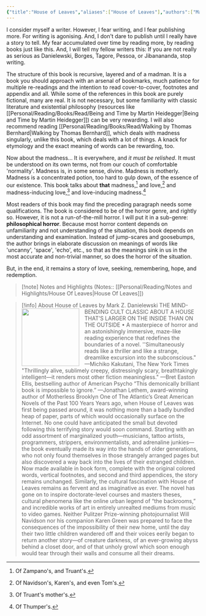 ```yaml
---
{"title":"House of Leaves","aliases":["House of Leaves"],"authors":["Mark Z. Danielewski"],"publisher":"Pantheon","publish":"2000","pages":742,"isbn10":"0375703764","isbn13":"9780375703768","rating":"5","reviewed":true,"cover":"https://images-na.ssl-images-amazon.com/images/S/compressed.photo.goodreads.com/books/1736622426i/21241860.jpg","read_count":1,"tags":["book","Fiction"],"log":[{"status":"Read","timestamp":"2025-03-25T20:14:17+06:00"},{"status":"In Progress","timestamp":"2025-02-24T22:58:10+06:00"},{"status":"To Read","timestamp":"2025-02-24T22:05:03+06:00"}],"created":"2025-02-24T22:05:03+06:00","updated":"2025-04-18T19:50:03+06:00","status":"Read","dg-publish":true,"dg-note-icon":2,"dg-path":"Reading/Books/Read/House of Leaves by Mark Z Danielewski.md","permalink":"/reading/books/read/house-of-leaves-by-mark-z-danielewski/","dgPassFrontmatter":true,"noteIcon":2}
---
```


I consider myself a writer. However, I fear writing, and I fear publishing more. For writing is agonising. And, I don't dare to publish until I really have a story to tell. My fear accumulated over time by reading more, by reading books just like this. And, I will tell my fellow writers this: If you are not really as serious as Danielewski, Borges, Tagore, Pessoa, or Jibanananda, stop writing.

The structure of this book is recursive, layered and of a madman. It is a book you should approach with an arsenal of bookmarks, much patience for multiple re-readings and the intention to read cover-to-cover, footnotes and appendix and all. While some of the references in this book are purely fictional, many are real. It is not necessary, but some familiarity with classic literature and existential philosophy (resources like [[Personal/Reading/Books/Read/Being and Time by Martin Heidegger\|Being and Time by Martin Heidegger]]) can be very rewarding. I will also recommend reading [[Personal/Reading/Books/Read/Walking by Thomas Bernhard\|Walking by Thomas Bernhard]], which deals with madness singularly, unlike this book, which deals with a lot of things. A knack for etymology and the exact meaning of words can be rewarding, too.

Now about the madness… It is everywhere, and *it must be relished*. It must be understood on its own terms, not from our couch of comfortable 'normality'. Madness is, in some sense, divine. Madness is motherly. Madness is a concentrated potion, too hard to gulp down, of the essence of our existence. This book talks about **that** madness,[^1] and love,[^2] and madness-inducing love,[^3] and love-inducing madness.[^4]

Most readers of this book may find the preceding paragraph needs some qualifications. The book is considered to be of the horror genre, and rightly so. However, it is not a run-of-the-mill horror. I will put it in a sub-genre: **philosophical horror**. Because most horror content depends on unfamiliarity and not understanding of the situation, this book depends on understanding and examination. Instead of jump-scares and goosebumps, the author brings in elaborate discussion on meanings of words like 'uncanny', 'space', 'echo', etc., so that as the meanings sink in us in the most accurate and non-trivial manner, so does the horror of the situation.

But, in the end, it remains a story of love, seeking, remembering, hope, and redemption.

> [!note] Notes and Highlights
> (Notes:: [[Personal/Reading/Notes and Highlights/House Of Leaves\|House Of Leaves]])

> [!info] About House of Leaves by Mark Z. Danielewski
> <img src="https://images-na.ssl-images-amazon.com/images/S/compressed.photo.goodreads.com/books/1736622426i/21241860.jpg" style="float: left; width: 150px; height: auto; margin-right: 1em;" /> THE MIND-BENDING CULT CLASSIC ABOUT A HOUSE THAT’S LARGER ON THE INSIDE THAN ON THE OUTSIDE • A masterpiece of horror and an astonishingly immersive, maze-like reading experience that redefines the boundaries of a novel. ''Simultaneously reads like a thriller and like a strange, dreamlike excursion into the subconscious." —Michiko Kakutani, The New York Times "Thrillingly alive, sublimely creepy, distressingly scary, breathtakingly intelligent—it renders most other fiction meaningless." —Bret Easton Ellis, bestselling author of American Psycho “This demonically brilliant book is impossible to ignore.” —Jonathan Lethem, award-winning author of Motherless Brooklyn One of The Atlantic’s Great American Novels of the Past 100 Years Years ago, when House of Leaves was first being passed around, it was nothing more than a badly bundled heap of paper, parts of which would occasionally surface on the Internet. No one could have anticipated the small but devoted following this terrifying story would soon command. Starting with an odd assortment of marginalized youth—musicians, tattoo artists, programmers, strippers, environmentalists, and adrenaline junkies—the book eventually made its way into the hands of older generations, who not only found themselves in those strangely arranged pages but also discovered a way back into the lives of their estranged children. Now made available in book form, complete with the original colored words, vertical footnotes, and second and third appendices, the story remains unchanged. Similarly, the cultural fascination with House of Leaves remains as fervent and as imaginative as ever. The novel has gone on to inspire doctorate-level courses and masters theses, cultural phenomena like the online urban legend of “the backrooms,” and incredible works of art in entirely unrealted mediums from music to video games. Neither Pulitzer Prize-winning photojournalist Will Navidson nor his companion Karen Green was prepared to face the consequences of the impossibility of their new home, until the day their two little children wandered off and their voices eerily began to return another story—of creature darkness, of an ever-growing abyss behind a closet door, and of that unholy growl which soon enough would tear through their walls and consume all their dreams.

[^1]: Of Zampano's, and Truant's.
[^2]: Of Navidson's, Karen's, and even Tom's.
[^3]: Of Truant's mother's.
[^4]: Of Thumper's.
